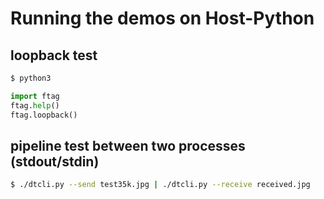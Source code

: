 # Running the demos on Host-Python

## loopback test

```bash
$ python3
```

```python
import ftag
ftag.help()
ftag.loopback()
```

## pipeline test between two processes (stdout/stdin)

```bash
$ ./dtcli.py --send test35k.jpg | ./dtcli.py --receive received.jpg
```
